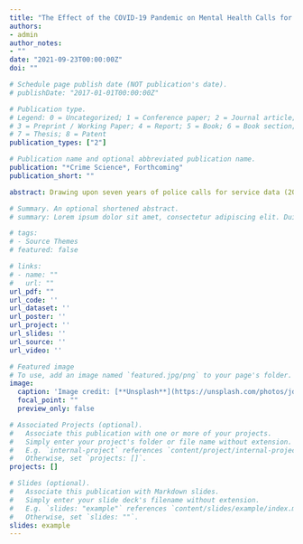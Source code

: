 ```yaml
---
title: "The Effect of the COVID-19 Pandemic on Mental Health Calls for Police Service"
authors:
- admin
author_notes:
- ""
date: "2021-09-23T00:00:00Z"
doi: ""

# Schedule page publish date (NOT publication's date).
# publishDate: "2017-01-01T00:00:00Z"

# Publication type.
# Legend: 0 = Uncategorized; 1 = Conference paper; 2 = Journal article;
# 3 = Preprint / Working Paper; 4 = Report; 5 = Book; 6 = Book section;
# 7 = Thesis; 8 = Patent
publication_types: ["2"]

# Publication name and optional abbreviated publication name.
publication: "*Crime Science*, Forthcoming"
publication_short: ""

abstract: Drawing upon seven years of police calls for service data (2014-2020), this study examined the effect of the COVID-19 pandemic on calls involving persons with perceived mental illness (PwPMI) using a Bayesian Structural Time Series. The findings revealed that PwPMI calls did not increase immediately after the beginning of the pandemic in March 2020. Instead, a sustained increase in PwPMI calls was identified in August 2020 that later became statistically significant in October 2020. Ultimately, the analysis revealed a 22% increase in PwPMI calls during the COVID-19 pandemic than would have been expected had the pandemic not taken place. The delayed effect of the pandemic on such calls points to a need for policymakers to prioritize widely accessible mental health care that can be deployed early during public health emergencies thus potentially mitigating or eliminating the need for increased police intervention, as was the case here.

# Summary. An optional shortened abstract.
# summary: Lorem ipsum dolor sit amet, consectetur adipiscing elit. Duis posuere tellus ac convallis placerat. Proin tincidunt magna sed ex sollicitudin condimentum.

# tags:
# - Source Themes
# featured: false

# links:
# - name: ""
#   url: ""
url_pdf: ""
url_code: ''
url_dataset: ''
url_poster: ''
url_project: ''
url_slides: ''
url_source: ''
url_video: ''

# Featured image
# To use, add an image named `featured.jpg/png` to your page's folder. 
image:
  caption: 'Image credit: [**Unsplash**](https://unsplash.com/photos/jdD8gXaTZsc)'
  focal_point: ""
  preview_only: false

# Associated Projects (optional).
#   Associate this publication with one or more of your projects.
#   Simply enter your project's folder or file name without extension.
#   E.g. `internal-project` references `content/project/internal-project/index.md`.
#   Otherwise, set `projects: []`.
projects: []

# Slides (optional).
#   Associate this publication with Markdown slides.
#   Simply enter your slide deck's filename without extension.
#   E.g. `slides: "example"` references `content/slides/example/index.md`.
#   Otherwise, set `slides: ""`.
slides: example
---
```

